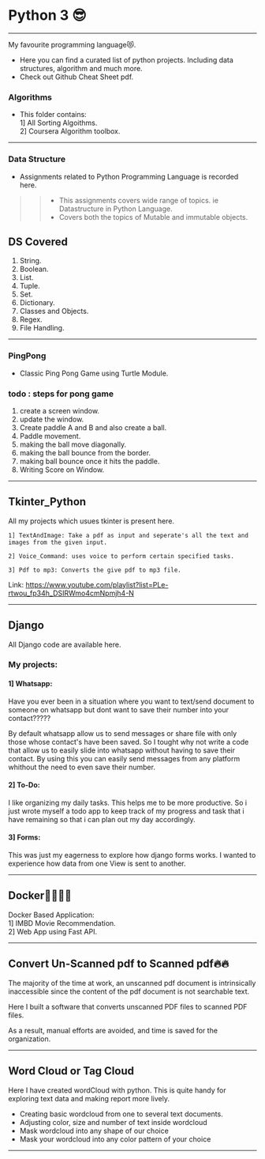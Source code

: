 # Python 3 😎
-----------------------------------------------------------------------------------------------------------------------
My favourite programming language😻.

  * Here you can find a curated list of python projects. Including data structures, algorithm and much more.
  * Check out Github Cheat Sheet pdf.

### Algorithms

* This folder contains:\
1] All Sorting Algoithms. \
2] Coursera Algorithm toolbox.
-----------------------------------------------------------------------------------------------------------------------

### Data Structure

* Assignments related to Python Programming Language is recorded here.
>>  * This assignments covers wide range of topics. ie Datastructure in Python Language.  
>>  * Covers both the topics of Mutable and immutable objects.

## DS Covered
 1. String.  
 2. Boolean.  
 3. List.  
 4. Tuple.   
 5. Set.  
 6. Dictionary.  
 7. Classes and Objects.  
 8. Regex.   
 9. File Handling.
 
-----------------------------------------------------------------------------------------------------------------------

### PingPong

* Classic Ping Pong Game using Turtle Module.

### todo : steps for pong game
 1. create a screen window.
 2. update the window.
 3. Create paddle A and B and also create a ball.
 4. Paddle movement.
 5. making the ball move diagonally.
 6. making the ball bounce from the border.
 7. making ball bounce once it hits the paddle.
 8. Writing Score on Window.
 
 -----------------------------------------------------------------------------------------------------------------------
 
## Tkinter_Python

All my projects which usues tkinter is present here.

    1] TextAndImage: Take a pdf as input and seperate's all the text and images from the given input.
    
    2] Voice_Command: uses voice to perform certain specified tasks.
    
    3] Pdf to mp3: Converts the give pdf to mp3 file.


Link: https://www.youtube.com/playlist?list=PLe-rtwou_fp34h_DSIRWmo4cmNpmjh4-N

-----------------------------------------------------------------------------------------------------------------------

## Django
All Django code are available here.

### My projects:

#### 1] Whatsapp:

  Have you ever been in a situation where you want to text/send document to someone on whatsapp but dont want to save their number into your contact?????

  By default whatsapp allow us to send messages or share file with only those whose contact's have been saved. 
  So I tought why not write a code that allow us to easily slide into whatsapp without having to save their contact.
  By using this you can easily send messages from any platform whithout the need to even save their number.

#### 2] To-Do:

  I like organizing my daily tasks. This helps me to be more productive. 
  So i just wrote myself a todo app to keep track of my progress and task that i have remaining so that i can plan out my day accordingly.

#### 3] Forms:

  This was just my eagerness to explore how django forms works. 
  I wanted to experience how data from one View is sent to another.
  
  -----------------------------------------------------------------------------------------------------------------------
  
  ## Docker🐬🔥🐬🔥

  Docker Based Application:\
      1] IMBD Movie Recommendation.\
      2] Web App using Fast API.

-----------------------------------------------------------------------------------------------------------------------
## Convert Un-Scanned pdf to Scanned pdf🔥🔥
 The majority of the time at work, an unscanned pdf document is intrinsically inaccessible since the content of the pdf document is not searchable text.
 
 Here I built a software that converts unscanned PDF files to scanned PDF files.
 
 As a result, manual efforts are avoided, and time is saved for the organization.
 
 -----------------------------------------------------------------------------------------------------------------------

## Word Cloud or Tag Cloud

Here I have created wordCloud with python. This is quite handy for exploring text data and making report more lively.

* Creating basic wordcloud from one to several text documents.
* Adjusting color, size and number of text inside wordcloud
* Mask wordcloud into any shape of our choice
* Mask your wordcloud into any color pattern of your choice

-----------------------------------------------------------------------------------------------------------------------